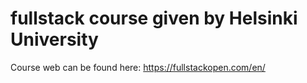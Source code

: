 # fullstack course given by Helsinki University

Course web can be found here: https://fullstackopen.com/en/
